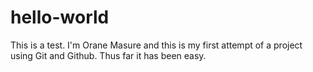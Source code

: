 # hello-world
This is a test.
I'm Orane Masure and this is my first attempt of a project using Git and Github.
Thus far it has been easy.

